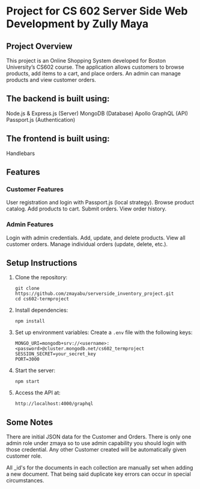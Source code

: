 # Project for CS 602 Server Side Web Development by Zully Maya

## Project Overview

This project is an Online Shopping System developed for Boston University’s CS602 course. The application allows customers to browse products, add items to a cart, and place orders. An admin can manage products and view customer orders.

## The backend is built using: 

Node.js & Express.js (Server) 
MongoDB (Database) 
Apollo GraphQL (API) 
Passport.js (Authentication)

## The frontend is built using: 

Handlebars

## Features 

### Customer Features 
User registration and login with Passport.js (local strategy). 
Browse product catalog. 
Add products to cart. 
Submit orders. 
View order history.

### Admin Features  
Login with admin credentials. 
Add, update, and delete products. 
View all customer orders. 
Manage individual orders (update, delete, etc.).


## Setup Instructions
1. Clone the repository:
    ```
    git clone https://github.com/zmayabu/serverside_inventory_project.git
    cd cs602-termproject
    ```

2. Install dependencies:
    ```
    npm install
    ```

3. Set up environment variables:
    Create a `.env` file with the following keys:
    ```
    MONGO_URI=mongodb+srv://<username>:<password>@cluster.mongodb.net/cs602_termproject
    SESSION_SECRET=your_secret_key
    PORT=3000
    ```

4. Start the server:
    ```
    npm start
    ```

5. Access the API at:
    ```
    http://localhost:4000/graphql
    ```


## Some Notes 

There are initial JSON data for the Customer and Orders. There is only one admin role under zmaya so to use admin capability you should login with those credential. Any other Customer created will be automatically given customer role.

All _id's for the documents in each collection are manually set when adding a new document. That being said duplicate key errors can occur in special circumstances.
